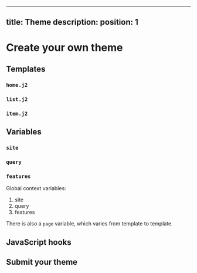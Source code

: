 ----
title: Theme
description:
position: 1
---

# Create your own theme

## Templates

### `home.j2`

### `list.j2`

### `item.j2`

## Variables

### `site`

### `query`

### `features`

Global context variables:

1. site
2. query
3. features

There is also a `page` variable, which varies from template to template.

## JavaScript hooks


## Submit your theme
